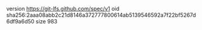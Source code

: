 version https://git-lfs.github.com/spec/v1
oid sha256:2aaa08abb2c21d8146a372777800614ab5139546592a7f22bf5267d6df9a6d50
size 983
